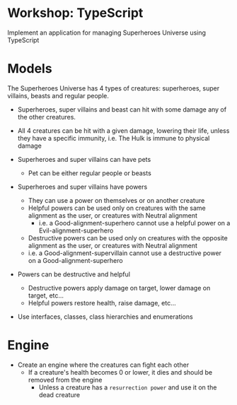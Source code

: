 # Workshop: TypeScript

Implement an application for managing Superheroes Universe using TypeScript

# Models

The Superheroes Universe has 4 types of creatures: superheroes, super villains, beasts and regular people.

- Superheroes, super villains and beast can hit with some damage any of the other creatures.
- All 4 creatures can be hit with a given damage, lowering their life, unless they have a specific immunity, i.e. The Hulk is immune to physical damage
- Superheroes and super villains can have pets
  - Pet can be either regular people or beasts
- Superheroes and super villains have powers
  - They can use a power on themselves or on another creature
  - Helpful powers can be used only on creatures with the same alignment as the user, or creatures with Neutral alignment
    - i.e. a Good-alignment-superhero cannot use a helpful power on a Evil-alignment-superhero
  - Destructive powers can be used only on creatures with the opposite alignment as the user, or creatures with Neutral alignment
  - i.e. a Good-alignment-supervillain cannot use a destructive power on a Good-alignment-superhero
- Powers can be destructive and helpful
  - Destructive powers apply damage on target, lower damage on target, etc...
  - Helpful powers restore health, raise damage, etc...

- Use interfaces, classes, class hierarchies and enumerations

# Engine

- Create an engine where the creatures can fight each other
  - If a creature's health becomes 0 or lower, it dies and should be removed from the engine
    - Unless a creature has a `resurrection power` and use it on the dead creature
